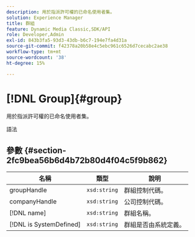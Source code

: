 ```yaml
---
description: 用於指派許可權的已命名使用者集。
solution: Experience Manager
title: 群組
feature: Dynamic Media Classic,SDK/API
role: Developer,Admin
exl-id: 843b3fa5-93d3-43db-b6c7-194e7fa4d31a
source-git-commit: f42378a20b58e4c5ebc961c6526d7cecabc2ae38
workflow-type: tm+mt
source-wordcount: '38'
ht-degree: 15%

---
```


# [!DNL Group]{#group}

用於指派許可權的已命名使用者集。

語法

## 參數 {#section-2fc9bea56b6d4b72b80d4f04c5f9b862}

| 名稱 | 類型 | 說明 |
|---|---|---|
| groupHandle | `xsd:string` | 群組控制代碼。 |
| companyHandle | `xsd:string` | 公司控制代碼。 |
| [!DNL name] | `xsd:string` | 群組名稱。 |
| [!DNL is SystemDefined] | `xsd:string` | 群組是否由系統定義。 |
